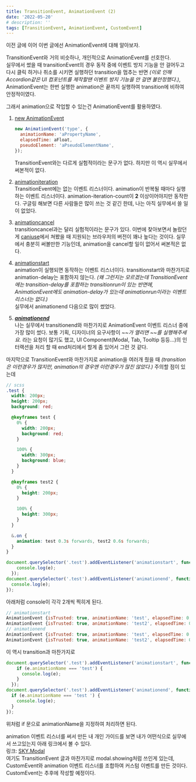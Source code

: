 ```yaml
---
title: TransitionEvent, AnimationEvent (2)
date: '2022-05-20'
# description: ''
tags: [TransitionEvent, AnimationEvent, CustomEvent]
---
```


이전 글에 이어 이번 글에선 AnimationEvent에 대해 알아보자.

TransitionEvent와 거의 비슷하나, 개인적으로 AnimationEvent를 선호한다.  
실무에서 썼을 때 transitionEvent의 경우 동작 중에 이벤트 방지 기능을 안 걸어두고 다시 클릭 하거나 취소를 시키면 실행하던 transition을 멈추는 반면 _(이로 인해 Accordion같은 UI 컴포넌트를 제작할땐 이벤트 방지 기능을 안 걸면 불안정했다.)_, AnimationEvent는 한번 실행한 animation은 끝까지 실행하여 transition에 비하여 안정적이였다.

그래서 animation으로 작업할 수 있는건 AnimationEvent를 활용하였다.

1. <a href="https://developer.mozilla.org/ko/docs/Web/API/AnimationEvent/AnimationEvent" target="_blank" rel="noreferrer" title="MDN 새창 열기">new AnimationEvent</a>

   ```js
   new AnimationEvent('type', {
     animationName: 'aPropertyName',
     elapsedTime: aFloat,
     pseudoElement: 'aPseudoElementName',
   });
   ```

   TransitionEvent와는 다르게 실험적이라는 문구가 없다. 하지만 이 역시 실무에서 써본적이 없다.

2. <a href="https://developer.mozilla.org/en-US/docs/Web/API/HTMLElement/animationiteration_event" target="_blank" rel="noreferrer" title="MDN 새창 열기">animationiteration</a>  
   TransitionEvent에는 없는 이벤트 리스너이다. animation이 반복될 때마다 실행하는 이벤트 리스너이다. animation-iteration-count이 **2** 이상이어야지만 동작한다. 구글링 해보면 다른 사람들은 많이 쓰는 것 같긴 한데, 나는 아직 실무에서 쓸 일이 없었다.

3. <a href="https://developer.mozilla.org/en-US/docs/Web/API/HTMLElement/animationcancel_event" target="_blank" rel="noreferrer" title="MDN 새창 열기">animationcancel</a>  
   transitioncancel과는 달리 실험적이라는 문구가 있다. 이번에 찾아보면서 놀랐던게 <a href="https://caniuse.com/?search=animationcancel" target="_blank" rel="noreferrer" title="caniuse 새창 열기">caniuse</a>에서 쳐봤을 때 지원되는 브라우저의 버전이 꽤나 높다는 것이다. 실무에서 충분히 써볼만한 기능인데, animation을 cancel할 일이 없어서 써본적은 없다.

4. <a href="https://developer.mozilla.org/en-US/docs/Web/API/HTMLElement/animationstart_event" target="_blank" rel="noreferrer" title="MDN 새창 열기">animationstart</a>  
   animation이 실행되면 동작하는 이벤트 리스너이다. transitionstart와 마찬가지로 animation-delay는 포함하지 않는다. _(왜 그런지는 모르겠는데 TransitionEvent에는 transition-delay를 포함하는 transitionrun이 있는 반면에, AnimationEvent에도 animation-delay가 있는데 animationrun이라는 이벤트 리스너는 없다.)_  
   실무에서 animationend 다음으로 많이 썼었다.

5. <a href="https://developer.mozilla.org/en-US/docs/Web/API/HTMLElement/animationend_event" target="_blank" rel="noreferrer" title="MDN 새창 열기">**_animationend_**</a>  
   나는 실무에서 transitionend와 마찬가지로 AnimationEvent 이벤트 리스너 중에 가장 많이 썼다. 보통 기획, 디자이너의 요구사항이 _~~가 열리면 ~~를 실행해주세요._ 라는 요청이 많기도 했고, UI Component(Modal, Tab, Tooltip 등등...)의 인터랙션을 처리 할 때 end처리에서 할게 좀 있어서 그런 것 같다.

마지막으로 TransitionEvent와 마찬가지로 animation을 여러개 줬을 때 _(transition은 이런경우가 많지만, animation의 경우엔 이런경우가 많진 않았다.)_ 주의할 점이 있는데

```scss
// scss
.test {
  width: 200px;
  height: 200px;
  background: red;

  @keyframes test {
    0% {
      width: 200px;
      background: red;
    }

    100% {
      width: 300px;
      background: blue;
    }
  }

  @keyframes test2 {
    0% {
      height: 200px;
    }

    100% {
      height: 300px;
    }
  }

  &.on {
    animation: test 0.3s forwards, test2 0.6s forwards;
  }
}
```

```js
document.querySelector('.test').addEventListener('animationstart', function (e) {
    console.log(e);
  });
document.querySelector('.test').addEventListener('animationend', function (e) {
  console.log(e);
});
```

아래처럼 console이 각각 2개씩 찍히게 된다.

```js
// animationstart
AnimationEvent {isTrusted: true, animationName: 'test', elapsedTime: 0, pseudoElement: '', type: 'animationstart', …}
AnimationEvent {isTrusted: true, animationName: 'test2', elapsedTime: 0, pseudoElement: '', type: 'animationstart', …}
// animationend
AnimationEvent {isTrusted: true, animationName: 'test', elapsedTime: 0.3, pseudoElement: '', type: 'animationend', …}
AnimationEvent {isTrusted: true, animationName: 'test2', elapsedTime: 0.6, pseudoElement: '', type: 'animationend', …}
```

이 역시 transition과 마찬가지로

```js
document.querySelector('.test').addEventListener('animationstart', function (e) {
    if (e.animationName === 'test') {
      console.log(e);
    }
  });
document.querySelector('.test').addEventListener('animationend', function (e) {
  if (e.animationName === 'test ') {
    console.log(e);
  }
});
```

위처럼 if 문으로 animationName을 지정하여 처리하면 된다.

animation 이벤트 리스너를 써서 만든 내 개인 가이드를 보면 내가 어떤식으로 실무에서 쓰고있는지 아래 링크에서 볼 수 있다.  
링크: <a href="https://sonky740.github.io/Guide_es6/dist/html/modal.html" target="_blank" rel="noreferrer" title="SKY 가이드 새창 열기">SKY.Modal</a>  
여기도 TransitionEvent 글과 마찬가지로 modal.showing처럼 쓰인게 있는데, CustomEvent와 animation 이벤트 리스너를 조합하여 커스텀 이벤트를 만든 것이다. CustomEvent는 추후에 작성할 예정이다.
